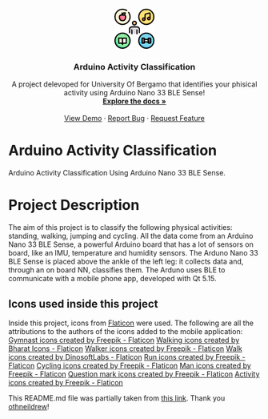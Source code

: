 <br />
<div align="center">
 
  <img src="https://github.com/DavideSalvetti/arduino_activity_classification/blob/main/app/activity_tracker/img/lifestyle.png"  width="80" height="80">
  

  <h3 align="center">Arduino Activity Classification</h3>

  <p align="center">
    A project delevoped for University Of Bergamo that identifies your phisical activity using Arduino Nano 33 BLE Sense!
    <br />
    <a href="https://github.com/othneildrew/Best-README-Template"><strong>Explore the docs »</strong></a>
    <br />
    <br />
    <a href="https://github.com/DavideSalvetti/arduino_activity_classification">View Demo</a>
    ·
    <a href="https://github.com/DavideSalvetti/arduino_activity_classification/issues">Report Bug</a>
    ·
    <a href="https://github.com/DavideSalvetti/arduino_activity_classification/issues">Request Feature</a>
  </p>
</div>



# Arduino Activity Classification
Arduino Activity Classification Using Arduino Nano 33 BLE Sense.

<h1> Project Description </h1>
The aim of this project is to classify the following physical activities: standing, walking, jumping and cycling. All the data come from an Arduino Nano 33 BLE Sense, a powerful Arduino board that has a lot of sensors on board, like an IMU, temperature and humidity sensors. The Arduno Nano 33 BLE Sense is placed above the ankle of the left leg: it collects data and, through an on board NN, classifies them. The Arduno uses BLE to communicate with a mobile phone app, developed with Qt 5.15.


<h2>Icons used inside this project</h2>

Inside this project, icons from <a href="https://www.flaticon.com/">Flaticon</a> were used. The following are all the attributions to the authors of the icons added to the mobile application:
<br>
<a href="https://www.flaticon.com/free-icons/gymnast" title="gymnast icons">Gymnast icons created by Freepik - Flaticon</a>
<a href="https://www.flaticon.com/free-icons/walking" title="walking icons">Walking icons created by Bharat Icons - Flaticon</a>
<a href="https://www.flaticon.com/free-icons/walker" title="walker icons">Walker icons created by Freepik - Flaticon</a>
<a href="https://www.flaticon.com/free-icons/walk" title="walk icons">Walk icons created by DinosoftLabs - Flaticon</a>
<a href="https://www.flaticon.com/free-icons/run" title="run icons">Run icons created by Freepik - Flaticon</a>
<a href="https://www.flaticon.com/free-icons/cycling" title="cycling icons">Cycling icons created by Freepik - Flaticon</a>
<a href="https://www.flaticon.com/free-icons/man" title="man icons">Man icons created by Freepik - Flaticon</a>
<a href="https://www.flaticon.com/free-icons/question-mark" title="question mark icons">Question mark icons created by Freepik - Flaticon</a>
<a href="https://www.flaticon.com/free-icons/activity" title="activity icons">Activity icons created by Freepik - Flaticon</a>


This README.md file was partially taken from <a href="https://github.com/othneildrew/Best-README-Template/blob/master/README.md">this link</a>. Thank you <a href="https://github.com/othneildrew">othneildrew</a>!
